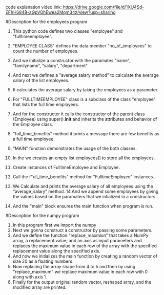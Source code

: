code explanation video link: https://drive.google.com/file/d/1XU4Sd-EFhH684B-aGpVOhEwea2Mqm34z/view?usp=sharing




#Description for the employees program

1. This python code defines two classes "employee" and "fulltimeemployee".
2. "EMPLOYEE CLASS" defines the data member "no_of_employees" to count the number of employees.
3. And we initialize a constructor with the paramates "name", "familyname", "salary", "department".
4. And next we defines a "average salary method" to calculate the average salary of the list employees.
5. It calculates the average salary by taking the employees as a parameter.

6. For "FULLTIMEEMPLOYEE" class is a subclass of the class "employee" that lists the full time employees.
7. And for the constructor it calls the constructor of the parent class (Employee) using super().__init__ and inherits the attributes and behavior of the Employee class.
8. "full_time_benefits" method it prints a message there are few benefits as a full time employee.
9. "MAIN" function demonstrates the usage of the both classes.
10. In the we creates an empty list employees[] to store all the employees.
11. Create instances of FulltimeEmployee and Employee.
12. Call the f"ull_time_benefits" method for "FulltimeEmployee" instances.
13. We Calculate and prints the average salary of all employees using the "average_salary" method.
14.And we append some employees by giving the values based on the paramaters that we intialized in a constructors.
15. And the "main" block ensures the main function when program is run.
  


#Description for the numpy program

1. In this program first we import the numpy
2. Next we gonna construct a constructor by passing some parameters.
3. And we define the function "replace_maxmion" that takes a NumPy array, a replacement value, and an axis as input parameters and replaces the maximum value in each row of the array with the specified replacement value along the specified axis.
4. And now we initializes the main function by creating a random vector of size 20 as a floating numbers.
5. Now replacing the array shape from 4 to 5 and then by using "replace_maximum" we replace maximum value in each row with 0 along with axis 1.
6. Finally for the output original random vector, reshaped array, and the modified array are printed.
